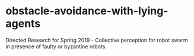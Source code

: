 # obstacle-avoidance-with-lying-agents
Directed Research for Spring 2019 - Collective perception for robot swarm in presence of faulty or byzantine robots. 
